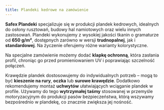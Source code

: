 ```yaml
---
title: Plandeki kedrowe na zamówienie
---
```


**Safex Plandeki** specjalizuje się w produkcji plandek kedrowych, idealnych do 
osłony rusztowań, budowy hal namiotowych oraz wielu innych zastosowań. Plandeki 
wykonujemy z wysokiej jakości tkanin o gramaturze od **650 g/m²**, dostępnych 
zarówno w wersji **trudnopalnej**, jak i **standardowej**. Na życzenie oferujemy 
różne warianty kolorystyczne.

Na specjalne zamówienie możemy dodać **klapkę ochronną**, która zasłania profil, 
chroniąc go przed promieniowaniem UV i poprawiając szczelność połączeń.

Krawędzie plandek dostosowujemy do indywidualnych potrzeb – mogą to być 
**kieszenie na rury**, **oczka** lub **surowe krawędzie**. Dodatkowo rekomendujemy 
montaż **uchwytów** ułatwiających wciąganie plandek w profile. Używamy do tego 
**wytrzymałej taśmy** stosowanej w przemyśle motoryzacyjnym do produkcji pasów 
bezpieczeństwa, którą wszywamy bezpośrednio w plandekę, co znacznie zwiększa jej 
nośność.
